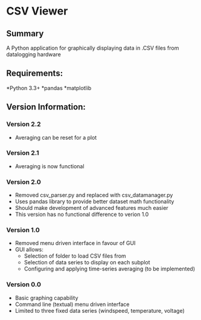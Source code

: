 # CSV Viewer

## Summary
A Python application for graphically displaying data in .CSV files from datalogging hardware

## Requirements:
*Python 3.3+
*pandas
*matplotlib

## Version Information:

### Version 2.2
* Averaging can be reset for a plot

### Version 2.1
* Averaging is now functional

### Version 2.0
* Removed csv_parser.py and replaced with csv_datamanager.py
* Uses pandas library to provide better dataset math functionality
* Should make development of advanced features much easier
* This version has no functional difference to verion 1.0

### Version 1.0
* Removed menu driven interface in favour of GUI
* GUI allows:
  * Selection of folder to load CSV files from
  * Selection of data series to display on each subplot
  * Configuring and applying time-series averaging (to be implemented)

### Version 0.0
* Basic graphing capability
* Command line (textual) menu driven interface
* Limited to three fixed data series (windspeed, temperature, voltage)

